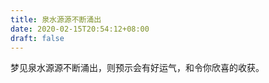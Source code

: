 ```yaml
---
title: 泉水源源不断涌出
date: 2020-02-15T20:54:12+08:00
draft: false
---
```


梦见泉水源源不断涌出，则预示会有好运气，和令你欣喜的收获。
